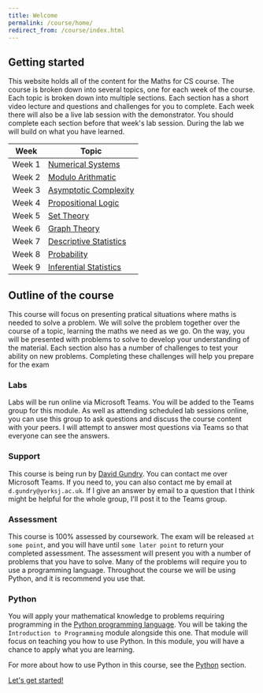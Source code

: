 ```yaml
---
title: Welcome
permalink: /course/home/
redirect_from: /course/index.html
---
```


## Getting started

This website holds all of the content for the Maths for CS course. The course is broken down into several topics, one for each week of the course. Each topic is broken down into multiple sections. Each section has a short video lecture and questions and challenges for you to complete. Each week there will also be a live lab session with the demonstrator. You should complete each section before that week's lab session. During the lab we will build on what you have learned.

| Week          | Topic         |
| ------------- |-------------  |
| Week 1        | [Numerical Systems](../numerical-systems) |
| Week 2        | [Modulo Arithmatic](../modulo-arithmatic)  |
| Week 3        | [Asymptotic Complexity](/complexity)      | 
| Week 4        | [Propositional Logic](../propositional-logic)      | 
| Week 5        | [Set Theory](../set-theory)      |
| Week 6        | [Graph Theory](../graph-theory)      |
| Week 7        | [Descriptive Statistics](../descriptive-statistics)     |
| Week 8        | [Probability](../probability)     | 
| Week 9        | [Inferential Statistics](../inferential-statistics)| 

## Outline of the course

This course will focus on presenting pratical situations where maths is needed to solve a problem. We will solve the problem together over the course of a topic, learning the maths we need as we go. On the way, you will be presented with problems to solve to develop your understanding of the material. Each section also has a number of challenges to test your ability on new problems. Completing these challenges will help you prepare for the exam

### Labs

Labs will be run online via Microsoft Teams. You will be added to the Teams group for this module. As well as attending scheduled lab sessions online, you can use this group to ask questions and discuss the course content with your peers. I will attempt to answer most questions via Teams so that everyone can see the answers.

### Support

This course is being run by [David Gundry](../who-am-i). You can contact me over Microsoft Teams. If you need to, you can also contact me by email at `d.gundry@yorksj.ac.uk`. If I give an answer by email to a question that I think might be helpful for the whole group, I'll post it to the Teams group.

### Assessment

This course is 100% assessed by coursework. The exam will be released `at some point`, and you will have until `some later point` to return your completed assessment. The assessment will present you with a number of problems that you have to solve. Many of the problems will require you to use a programming language. Throughout the course we will be using Python, and it is recommend you use that.

### Python

You will apply your mathematical knowledge to problems requiring programming in the [Python programming language](https://www.python.org/). You will be taking the `Introduction to Programming` module alongside this one. That module will focus on teaching you how to use Python. In this module, you will have a chance to apply what you are learning.

For more about how to use Python in this course, see the [Python](../python) section.

<a class="btn btn-primary btn-lg" href="../number-systems" role="button">Let's get started!</a>